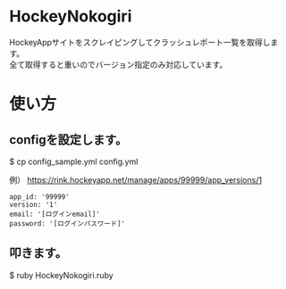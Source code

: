 HockeyNokogiri
==============

HockeyAppサイトをスクレイピングしてクラッシュレポート一覧を取得します。  
全て取得すると重いのでバージョン指定のみ対応しています。

# 使い方

## configを設定します。
$ cp config_sample.yml config.yml

例）
https://rink.hockeyapp.net/manage/apps/99999/app_versions/1
```
app_id: '99999' 
version: '1'
email: '[ログインemail]'
password: '[ログインパスワード]'
```
## 叩きます。
$ ruby HockeyNokogiri.ruby
